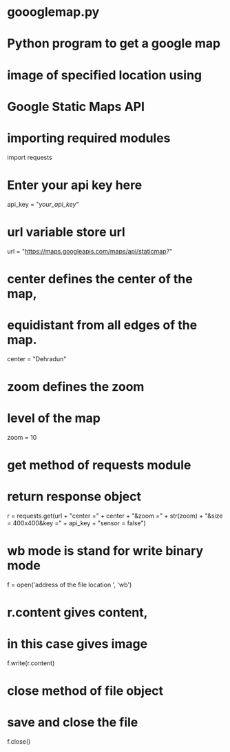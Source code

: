 # goooglemap.py
# Python program to get a google map 
# image of specified location using 
# Google Static Maps API
  
# importing required modules
import requests
  
# Enter your api key here
api_key = "_your_api_key_"
  
# url variable store url
url = "https://maps.googleapis.com/maps/api/staticmap?"
  
# center defines the center of the map,
# equidistant from all edges of the map. 
center = "Dehradun"
  
# zoom defines the zoom
# level of the map
zoom = 10
  
# get method of requests module
# return response object
r = requests.get(url + "center =" + center + "&zoom =" +
                   str(zoom) + "&size = 400x400&key =" +
                             api_key + "sensor = false")
  
# wb mode is stand for write binary mode
f = open('address of the file location ', 'wb')
  
# r.content gives content,
# in this case gives image
f.write(r.content)
  
# close method of file object
# save and close the file
f.close()
